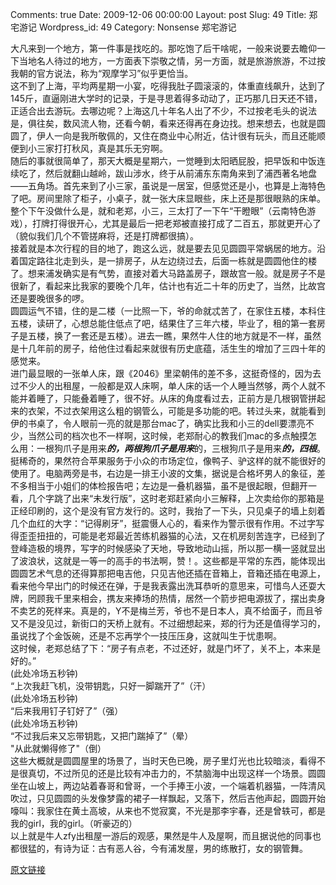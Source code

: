 Comments: true
Date: 2009-12-06 00:00:00
Layout: post
Slug: 49
Title: 郑宅游记
Wordpress_id: 49
Category: Nonsense
郑宅游记

  
大凡来到一个地方，第一件事是找吃的。那吃饱了后干啥呢，一般来说要去瞻仰一下当地名人待过的地方，一方面表下崇敬之情，另一方面，就是旅游旅游，不过按我朝的官方说法，称为“观摩学习”似乎更恰当。  
这不到了上海，平均两星期一小宴，吃得我肚子圆滚滚的，体重直线飙升，达到了145斤，直逼刚进大学时的记录，于是寻思着得多动动了，正巧那几日天还不错，正适合出去游玩。去哪边呢？上海这几十年名人出了不少，不过按老毛头的说法是，俱往矣，数风流人物，还看今朝，看来还得再在身边找。想来想去，也就是圆圆了，伊人一向是我所敬佩的，又住在商业中心附近，估计很有玩头，而且还能顺便到小三家打打秋风，真是其乐无穷啊。  
随后的事就很简单了，那天大概是星期六，一觉睡到太阳晒屁股，把早饭和中饭连续吃了，然后就翻山越岭，跋山涉水，终于从前浦东东南角来到了浦西著名地盘——五角场。首先来到了小三家，虽说是一居室，但感觉还是小，也算是上海特色了吧。房间里除了柜子，小桌子，就一张大床显眼些，床上还是那很眼熟的床单。整个下午没做什么是，就和老郑，小三，三太打了一下午“干瞪眼”（云南特色游戏），打牌打得很开心，尤其是最后一把老郑被直接打成了二百五，那就更开心了（貌似我们几个不管搓麻将，还是打牌都很搞）。  
接着就是本次行程的目的地了，跑这么远，就是要去见见圆圆平常蜗居的地方。沿着国定路往北走到头，是一排房子，从左边绕过去，后面一栋就是圆圆他住的楼了。想来浦发确实是有气势，直接对着大马路盖房子，跟故宫一般。就是房子不是很新了，看起来比我家的要晚个几年，估计也有近二十年的历史了，当然，比故宫还是要晚很多的啰。  
圆圆运气不错，住的是二楼（一比照一下，爷的命就忒苦了，在家住五楼，本科住五楼，读研了，心想总能住低点了吧，结果住了三年六楼，毕业了，租的第一套房子是五楼，换了一套还是五楼）。进去一瞧，果然牛人住的地方就是不一样，虽然是十几年前的房子，给他住过看起来就很有历史底蕴，活生生的增加了三四十年的感觉来。  
进门最显眼的一张单人床，跟《2046》里梁朝伟的差不多，这挺奇怪的，因为去过不少人的出租屋，一般都是双人床啊，单人床的话一个人睡当然够，两个人就不能并着睡了，只能叠着睡了，很不好。从床的角度看过去，正前方是几根钢管拼起来的衣架，不过衣架用这么粗的钢管么，可能是多功能的吧。转过头来，就能看到伊的书桌了，令人眼前一亮的就是那台mac了，确实比我和小三的dell要漂亮不少，当然公司的档次也不一样啊，这时候，老郑耐心的教我们mac的多点触摸怎么用：一根狗爪子是用来***的，两根狗爪子是用来***的，三根狗爪子是用来***的，四根***。挺稀奇的，果然符合苹果服务于小众的市场定位，像鸭子、驴这样的就不能很好的使用了。电脑两旁是书，右边是一排王小波的文集，据说是合格坏男人的象征，差不多相当于小姐们的体检报告吧；左边是一叠机器猫，虽不是很起眼，但翻开一看，几个字跳了出来“未发行版”，这时老郑赶紧向小三解释，上次卖给你的那箱是正经印刷的，这个是没有官方发行的。这时，我抬了一下头，只见桌子的墙上刻着几个血红的大字：“记得刷牙”，挺震慑人心的，看来作为警示很有作用。不过字写得歪歪扭扭的，可能是老郑最近苦练机器猫的心法，又在机房刻苦连字，已经到了登峰造极的境界，写字的时候感染了天地，导致地动山摇，所以那一横一竖就显出了波浪状，这就是一等一的高手的书法啊，赞！。这些都是平常的东西，能体现出圆圆艺术气息的还得算那把电吉他，只见吉他还插在音箱上，音箱还插在电源上，看来他今早出门的时候还在弹，于是我表露出洗耳恭听的意思来，可惜鸟人还耍大牌，罔顾我千里来相会，携友来捧场的热情，居然一个箭步把电源拔了，摆出卖身不卖艺的死样来。真是的，Y不是梅兰芳，爷也不是日本人，真不给面子，而且爷又不是没见过，新街口的天桥上就有。不过细想起来，郑的行为还是值得学习的，虽说找了个金饭碗，还是不忘再学个一技压压身，这就叫生于忧患啊。  
这时候，老郑总结了下：“房子有点老，不过还好，就是门坏了，关不上，本来是好的。”  
(此处冷场五秒钟)  
“上次我赶飞机，没带钥匙，只好一脚踹开了”（汗）  
(此处冷场五秒钟)  
“后来我用钉子钉好了”（强）  
(此处冷场五秒钟)  
“不过我后来又忘带钥匙，又把门踹掉了”（晕）  
"从此就懒得修了"（倒）  
这些大概就是圆圆屋里的场景了，当时天色已晚，房子里灯光也比较暗淡，看得不是很真切，不过所见的还是比较有冲击力的，不禁脑海中出现这样一个场景。圆圆坐在山坡上，两边站着春哥和曾哥，一个手捧王小波，一个端着机器猫，一阵清风吹过，只见圆圆的头发像梦露的裙子一样飘起，又落下，然后吉他声起，圆圆开始嚎叫：我家住在黄土高坡，从来也不觉寂寞，不光是那李宇春，还是曾轶可，都是我的girl，我的girl。（听豪迈的）  
以上就是牛人zfy出租屋一游后的观感，果然是牛人及屋啊，而且据说他的同事也都很猛的，有诗为证：古有恶人谷，今有浦发屋，男的练散打，女的钢管舞。  


[原文链接](http://lw02nju.blog.163.com/blog/static/1116027920091027112530505/)

